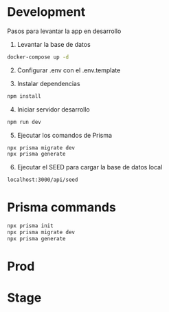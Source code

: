 # Development
Pasos para levantar la app en desarrollo

1. Levantar la base de datos
```bash
docker-compose up -d
```

2. Configurar .env con el .env.template

2. Instalar dependencias
```bash
npm install
```

4. Iniciar servidor desarrollo
```bash
npm run dev
```

5. Ejecutar los comandos de Prisma
```bash
npx prisma migrate dev
npx prisma generate
```

6. Ejecutar el SEED para cargar la base de datos local
```bash
localhost:3000/api/seed
```

# Prisma commands

```bash
npx prisma init
npx prisma migrate dev
npx prisma generate
```

# Prod


# Stage
